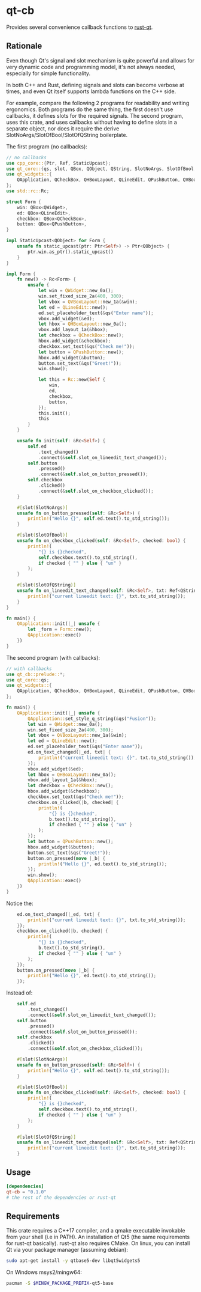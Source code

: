 # qt-cb

Provides several convenience callback functions to [rust-qt](https://github.com/rust-qt/ritual). 

## Rationale
Even though Qt's signal and slot mechanism is quite powerful and allows for very dynamic code and programming model, it's not always needed, especially for simple functionality.

In both C++ and Rust, defining signals and slots can become verbose at times, and even Qt itself supports lambda functions on the C++ side.

For example, compare the following 2 programs for readability and writing ergonomics. Both programs do the same thing, the first doesn't use callbacks, it defines slots for the required signals.
The second program, uses this crate, and uses callbacks without having to define slots in a separate object, nor does it require the derive SlotNoArgs/SlotOfBool/SlotOfQString boilerplate.

The first program (no callbacks):
```rust
// no callbacks
use cpp_core::{Ptr, Ref, StaticUpcast};
use qt_core::{qs, slot, QBox, QObject, QString, SlotNoArgs, SlotOfBool, SlotOfQString};
use qt_widgets::{
    QApplication, QCheckBox, QHBoxLayout, QLineEdit, QPushButton, QVBoxLayout, QWidget,
};
use std::rc::Rc;

struct Form {
    win: QBox<QWidget>,
    ed: QBox<QLineEdit>,
    checkbox: QBox<QCheckBox>,
    button: QBox<QPushButton>,
}

impl StaticUpcast<QObject> for Form {
    unsafe fn static_upcast(ptr: Ptr<Self>) -> Ptr<QObject> {
        ptr.win.as_ptr().static_upcast()
    }
}

impl Form {
    fn new() -> Rc<Form> {
        unsafe {
            let win = QWidget::new_0a();
            win.set_fixed_size_2a(400, 300);
            let vbox = QVBoxLayout::new_1a(&win);
            let ed = QLineEdit::new();
            ed.set_placeholder_text(&qs("Enter name"));
            vbox.add_widget(&ed);
            let hbox = QHBoxLayout::new_0a();
            vbox.add_layout_1a(&hbox);
            let checkbox = QCheckBox::new();
            hbox.add_widget(&checkbox);
            checkbox.set_text(&qs("Check me!"));
            let button = QPushButton::new();
            hbox.add_widget(&button);
            button.set_text(&qs("Greet!"));
            win.show();

            let this = Rc::new(Self {
                win,
                ed,
                checkbox,
                button,
            });
            this.init();
            this
        }
    }

    unsafe fn init(self: &Rc<Self>) {
        self.ed
            .text_changed()
            .connect(&self.slot_on_lineedit_text_changed());
        self.button
            .pressed()
            .connect(&self.slot_on_button_pressed());
        self.checkbox
            .clicked()
            .connect(&self.slot_on_checkbox_clicked());
    }

    #[slot(SlotNoArgs)]
    unsafe fn on_button_pressed(self: &Rc<Self>) {
        println!("Hello {}", self.ed.text().to_std_string());
    }

    #[slot(SlotOfBool)]
    unsafe fn on_checkbox_clicked(self: &Rc<Self>, checked: bool) {
        println!(
            "{} is {}checked",
            self.checkbox.text().to_std_string(),
            if checked { "" } else { "un" }
        );
    }

    #[slot(SlotOfQString)]
    unsafe fn on_lineedit_text_changed(self: &Rc<Self>, txt: Ref<QString>) {
        println!("current lineedit text: {}", txt.to_std_string());
    }
}

fn main() {
    QApplication::init(|_| unsafe {
        let _form = Form::new();
        QApplication::exec()
    })
}
```

The second program (with callbacks):
```rust
// with callbacks
use qt_cb::prelude::*;
use qt_core::qs;
use qt_widgets::{
    QApplication, QCheckBox, QHBoxLayout, QLineEdit, QPushButton, QVBoxLayout, QWidget,
};

fn main() {
    QApplication::init(|_| unsafe {
        QApplication::set_style_q_string(&qs("Fusion"));
        let win = QWidget::new_0a();
        win.set_fixed_size_2a(400, 300);
        let vbox = QVBoxLayout::new_1a(&win);
        let ed = QLineEdit::new();
        ed.set_placeholder_text(&qs("Enter name"));
        ed.on_text_changed(|_ed, txt| {
            println!("current lineedit text: {}", txt.to_std_string());
        });
        vbox.add_widget(&ed);
        let hbox = QHBoxLayout::new_0a();
        vbox.add_layout_1a(&hbox);
        let checkbox = QCheckBox::new();
        hbox.add_widget(&checkbox);
        checkbox.set_text(&qs("Check me!"));
        checkbox.on_clicked(|b, checked| {
            println!(
                "{} is {}checked",
                b.text().to_std_string(),
                if checked { "" } else { "un" }
            );
        });
        let button = QPushButton::new();
        hbox.add_widget(&button);
        button.set_text(&qs("Greet!"));
        button.on_pressed(move |_b| {
            println!("Hello {}", ed.text().to_std_string());
        });
        win.show();
        QApplication::exec()
    })
}
```
Notice the:
```rust
    ed.on_text_changed(|_ed, txt| {
        println!("current lineedit text: {}", txt.to_std_string());
    });
    checkbox.on_clicked(|b, checked| {
        println!(
            "{} is {}checked",
            b.text().to_std_string(),
            if checked { "" } else { "un" }
        );
    });
    button.on_pressed(move |_b| {
        println!("Hello {}", ed.text().to_std_string());
    });
```

Instead of:
```rust
    self.ed
        .text_changed()
        .connect(&self.slot_on_lineedit_text_changed());
    self.button
        .pressed()
        .connect(&self.slot_on_button_pressed());
    self.checkbox
        .clicked()
        .connect(&self.slot_on_checkbox_clicked());

    #[slot(SlotNoArgs)]
    unsafe fn on_button_pressed(self: &Rc<Self>) {
        println!("Hello {}", self.ed.text().to_std_string());
    }

    #[slot(SlotOfBool)]
    unsafe fn on_checkbox_clicked(self: &Rc<Self>, checked: bool) {
        println!(
            "{} is {}checked",
            self.checkbox.text().to_std_string(),
            if checked { "" } else { "un" }
        );
    }

    #[slot(SlotOfQString)]
    unsafe fn on_lineedit_text_changed(self: &Rc<Self>, txt: Ref<QString>) {
        println!("current lineedit text: {}", txt.to_std_string());
    }
```

## Usage
```toml
[dependencies]
qt-cb = "0.1.0"
# the rest of the dependencies or rust-qt
```

## Requirements
This crate requires a C++17 compiler, and a qmake executable invokable from your shell (i.e in PATH).
An installation of Qt5 (the same requirements for rust-qt basically). rust-qt also requires CMake.
On linux, you can install Qt via your package manager (assuming debian):
```bash
sudo apt-get install -y qtbase5-dev libqt5widgets5
```

On Windows msys2/mingw64:
```bash
pacman -S $MINGW_PACKAGE_PREFIX-qt5-base
```